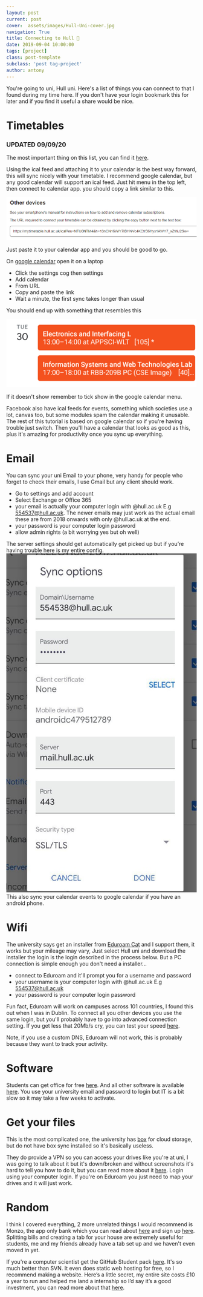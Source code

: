 ```yaml
---
layout: post
current: post
cover:  assets/images/Hull-Uni-cover.jpg
navigation: True
title: Connecting to Hull 🏫
date: 2019-09-04 10:00:00
tags: [project]
class: post-template
subclass: 'post tag-project'
author: antony
---
```


You're going to uni, Hull uni. Here's a list of things you can connect to that I found during my time here. If you don't have your login bookmark this for later and if you find it useful a share would be nice.

# Timetables
### UPDATED 09/09/20 
The most important thing on this list, you can find it [here](https://mytimetable.hull.ac.uk/). 

Using the ical feed and attaching it to your calendar is the best way forward, this will sync nicely with your timetable. I recommend google calendar, but any good calendar will support an ical feed. Just hit menu in the top left, then connect to calendar app. you should copy a link similar to this.

![alt text](assets/images/calendar-link.png "Calendar Link")

Just paste it to your calendar app and you should be good to go.

On [google calendar](https://calendar.google.com "Google Calendar") open it on a laptop
* Click the settings cog then settings
* Add calendar
* From URL
* Copy and paste the link
* Wait a minute, the first sync takes longer than usual
  
You should end up with something that resembles this

![alt text](assets/images/calendar-screenshot.png "Calendar Screenshot")

If it doesn't show remember to tick show in the google calendar menu.

Facebook also have ical feeds for events, something which societies use a lot, canvas too, but some modules spam the calendar making it unusable.
The rest of this tutorial is based on google calendar so if you're having trouble just switch. Then you'll have a calendar that looks as good as this, plus it's amazing for productivity once you sync up everything.

# Email
You can sync your uni Email to your phone, very handy for people who forget to check their emails, I use Gmail but any client should work. 
* Go to settings and add account
* Select Exchange or Office 365
* your email is actually your computer login with @hull.ac.uk E.g 554537@hull.ac.uk. The newer emails may just work as the actual email these are from 2018 onwards with only @hull.ac.uk at the end.
* your password is your computer login password
* allow admin rights (a bit worrying yes but oh well)

The server settings should get automatically get picked up but if you’re having trouble here is my entire config.
![alt text](assets/images/email-screenshot.jpg "Email Screenshot")
This also sync your calendar events to google calendar if you have an android phone.

# Wifi
The university says get an installer from [Eduroam Cat](https://cat.eduroam.org/ "Eduroam") and I support them, it works but your mileage may vary, Just select Hull uni and download the installer the login is the login described in the process below. But a PC connection is simple enough you don't need a installer...
* connect to Eduroam and it'll prompt you for a username and password
* your username is your computer login with @hull.ac.uk E.g 554537@hull.ac.uk
* your password is your computer login password

Fun fact, Eduroam will work on campuses across 101 countries, I found this out when I was in Dublin. To connect all you other devices you use the same login, but you'll probably have to go into advanced connection setting. If you get less that 20Mb/s cry, you can test your speed [here](https://speed.leons.dev "Speed Test").

Note, if you use a custom DNS, Eduroam will not work, this is probably because they want to track your activity.

# Software
Students can get office for free [here](https://www.microsoft.com/en-gb/education/products/office "Office"). And all other software is available [here](https://e5.onthehub.com/WebStore/ProductsByMajorVersionList.aspx?cmi_cs=1&cmi_mnuMain=433748da-f0a6-e811-8109-000d3af41938&ws=8fabf8c8-de0b-e211-bd05-f04da23e67f6&vsro=8 "OnTheHub"). You use your university email and password to login but IT is a bit slow so it may take a few weeks to activate.

# Get your files
This is the most complicated one, the university has [box](http://box.hull.ac.uk "box") for cloud storage, but do not have box sync installed so it's basically useless.

They do provide a VPN so you can access your drives like you're at uni, I was going to talk about it but it's down/broken and without screenshots it's hard to tell you how to do it, but you can read more about it [here](https://share.hull.ac.uk/Services/ICT/SitePages/VPN%20-%20Working%20Remotely.aspx "VPN"). Login using your computer login. If you're on Eduroam you just need to map your drives and it will just work.

# Random
I think I covered everything, 2 more unrelated things 
I would recommend is Monzo, the app only bank which you can read about [here](https://blog.leons.dev/better-banking "Monzo Blog") and sign up [here](https://join.monzo.com/r/m4oo8cy "Join Monzo"). Splitting bills and creating a tab for your house are extremely useful for students, me and my friends already have a tab set up and we haven't even moved in yet.

If you're a computer scientist get the GitHub Student pack [here](https://education.github.com/pack "student pack"). It's so much better than SVN. It even does static web hosting for free, so I recommend making a website. Here’s a little secret, my entire site costs £10 a year to run and helped me land a internship so I’d say it’s a good investment, you can read more about that [here](https://blog.leons.dev/tooling).
